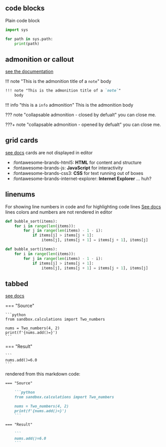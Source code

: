 
## code blocks  
Plain code block
```python
import sys 

for path in sys.path:
    print(path)
```
  

## admonition or callout

[see the documentation](https://squidfunk.github.io/mkdocs-material/reference/admonitions/#usage)


!!! note "This is the admonition title of a `note`"
    body 

```md
!!! note "This is the admonition title of a `note`"
    body 

```

!!! info "this is a `info` admonition"
    This is the admonition body

??? note "collapsable admonition - closed by defualt"
    you can close me.

???+ note "collapsable admonition - opened by defualt"
    you can close me.


## grid cards 

[see docs](https://squidfunk.github.io/mkdocs-material/reference/grids/?h=grid#using-card-grids)
cards are not displayed in editor

<div class="grid cards" markdown>

- :fontawesome-brands-html5: __HTML__ for content and structure
- :fontawesome-brands-js: __JavaScript__ for interactivity
- :fontawesome-brands-css3: __CSS__ for text running out of boxes
- :fontawesome-brands-internet-explorer: __Internet Explorer__ ... huh?

</div>

## linenums 
For showing line numbers in code and for highlighting code lines
[See docs](https://squidfunk.github.io/mkdocs-material/reference/code-blocks/#adding-line-numbers)
lines colors and numbers are not rendered in editor

``` py linenums="1"
def bubble_sort(items):
    for i in range(len(items)):
        for j in range(len(items) - 1 - i):
            if items[j] > items[j + 1]:
                items[j], items[j + 1] = items[j + 1], items[j]
```

``` py hl_lines="2 3"
def bubble_sort(items):
    for i in range(len(items)):
        for j in range(len(items) - 1 - i):
            if items[j] > items[j + 1]:
                items[j], items[j + 1] = items[j + 1], items[j]
```

## tabbed 


[see docs](https://squidfunk.github.io/mkdocs-material/reference/content-tabs/#grouping-code-blocks)

=== "Source"

    ```python 
    from sandbox.calculations import Two_numbers

    nums = Two_numbers(4, 2)
    print(f'{nums.add()=}')
    ```

=== "Result"

    ```
    nums.add()=6.0
    ```

rendered from this markdown code:
````md
=== "Source"

    ```python 
    from sandbox.calculations import Two_numbers

    nums = Two_numbers(4, 2)
    print(f'{nums.add()=}')
    ```

=== "Result"

    ```
    nums.add()=6.0
    ```
````